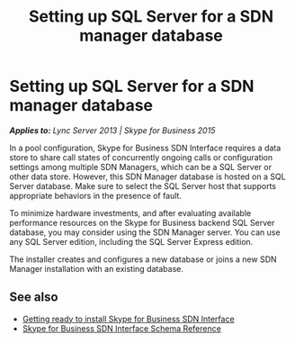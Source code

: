 ﻿---
title: Setting up SQL Server for a SDN manager database
TOCTitle: Setting up SQL Server for a SDN manager database
ms:assetid: 2b38badb-b30d-4003-8d18-c84c150feb91
ms:mtpsurl: https://msdn.microsoft.com/library/Dn785200(v=office.16)
ms:contentKeyID: 65258656
ms.date: 02/27/2017
mtps_version: v=office.16
---

# Setting up SQL Server for a SDN manager database


_**Applies to:** Lync Server 2013 | Skype for Business 2015_

In a pool configuration, Skype for Business SDN Interface requires a data store to share call states of concurrently ongoing calls or configuration settings among multiple SDN Managers, which can be a SQL Server or other data store. However, this SDN Manager database is hosted on a SQL Server database. Make sure to select the SQL Server host that supports appropriate behaviors in the presence of fault.

To minimize hardware investments, and after evaluating available performance resources on the Skype for Business backend SQL Server database, you may consider using the SDN Manager server. You can use any SQL Server edition, including the SQL Server Express edition.

The installer creates and configures a new database or joins a new SDN Manager installation with an existing database.

## See also

- [Getting ready to install Skype for Business SDN Interface](getting-ready-to-install-skype-for-business-sdn-interface.md)
- [Skype for Business SDN Interface Schema Reference](skype-for-business-sdn-interface-schema-reference.md)

